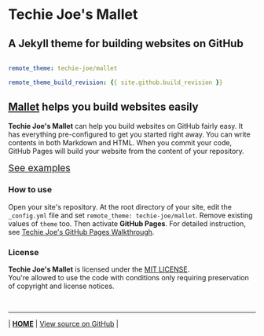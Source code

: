<h1 id="_hero-title">Techie Joe's Mallet</h1>

A Jekyll theme for building websites on GitHub
---

```yml

remote_theme: techie-joe/mallet

remote_theme_build_revision: {{ site.github.build_revision }}

```

[Mallet][website] helps you build websites easily
---

**Techie Joe's Mallet** can help you build websites on GitHub fairly easy. It has everything pre-configured to get you started right away. You can write contents in both Markdown and HTML. When you commit your code, GitHub Pages will build your website from the content of your repository.

<a href="./pages/" title="See how you can use this template to build websites" class="_bt -l -blue" style="width:10rem;height:3rem;font-size:1.2rem;padding:0;margin:1em 0;">See examples</a>

### How to use

Open your site's repository. At the root directory of your site, edit the `_config.yml` file and set `remote_theme: techie-joe/mallet`. Remove existing values of `theme` too. Then activate **GitHub Pages**. For detailed instruction, see [Techie Joe's GitHub Pages Walkthrough](https://techie-joe.github.io/library/github-pages/).

### License

**Techie Joe's Mallet** is licensed under the [MIT LICENSE](//github.com/techie-joe/mallet/blob/main/LICENSE).  
You're allowed to use the code with conditions only requiring preservation of copyright and license notices.

&nbsp;
  
---

| **[HOME](//techie-joe.github.io)** | [View source on GitHub][source] |

[website]: //techie-joe.github.io/mallet/ "Techie Joe's Mallet"
[source]: //github.com/techie-joe/mallet "Techie Joe's Mallet repository"
